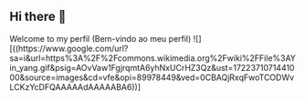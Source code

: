 ## Hi there 👋

<!--
**alisonferraz999/AlisonFerraz999** is a ✨ _special_ ✨ repository because its `README.md` (this file) appears on your GitHub profile.

Here are some ideas to get you started:

- 🔭 I’m currently working on ...
- 🌱 I’m currently learning ...
- 👯 I’m looking to collaborate on ...
- 🤔 I’m looking for help with ...
- 💬 Ask me about ...
- 📫 How to reach me: ...
- 😄 Pronouns: ...
- ⚡ Fun fact: ...
-->Welcome to my perfil (Bem-vindo ao meu perfil) ![][((https://www.google.com/url?sa=i&url=https%3A%2F%2Fcommons.wikimedia.org%2Fwiki%2FFile%3AYin_yang.gif&psig=AOvVaw1FgjrqmtA6yhNxUCrHZ3Qz&ust=1722371071441000&source=images&cd=vfe&opi=89978449&ved=0CBAQjRxqFwoTCODWvLCKzYcDFQAAAAAdAAAAABA6))]

